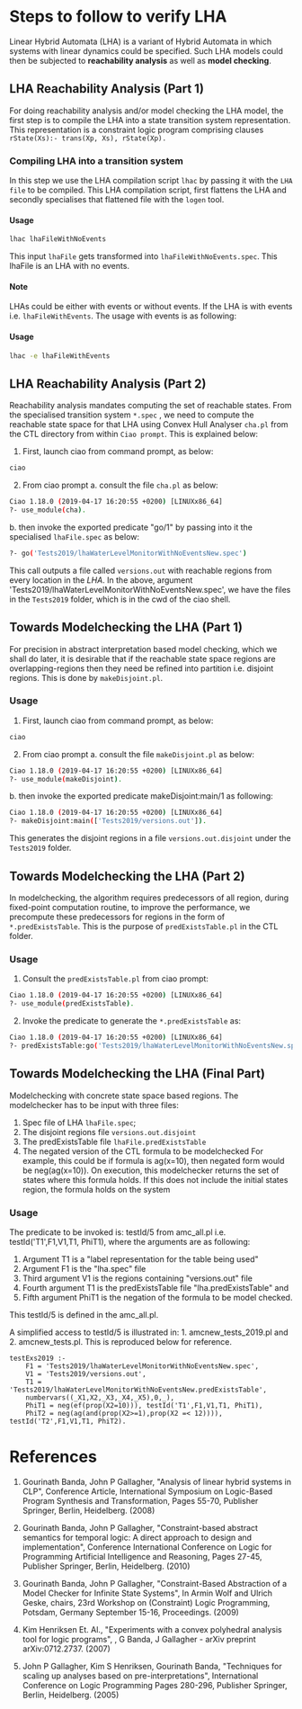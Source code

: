 # Steps to follow to verify LHA

Linear Hybrid Automata (LHA) is a variant of Hybrid Automata in which systems with linear dynamics could be specified. Such LHA models could then be subjected to **reachability analysis** as well as **model checking**. 

## LHA Reachability Analysis (Part 1) 
For doing reachability analysis and/or model checking the LHA model, the first step is to compile the LHA into a state transition system representation. This representation is a constraint logic program comprising clauses `rState(Xs):- trans(Xp, Xs), rState(Xp).`

### Compiling LHA into a transition system
In this step we use the LHA compilation script `lhac` by passing it with the `LHA file` to be compiled. This LHA compilation script, first flattens the LHA and secondly specialises that flattened file with the `logen` tool.

#### Usage 
```sh
lhac lhaFileWithNoEvents
```
This input `lhaFile` gets transformed into `lhaFileWithNoEvents.spec`. This lhaFile is an LHA with no events.

#### Note
LHAs could be either with events or without events. If the LHA is with events i.e. `lhaFileWithEvents`. The usage with events is as following:
 
#### Usage 
```sh
lhac -e lhaFileWithEvents
```

## LHA Reachability Analysis (Part 2)
Reachability analysis mandates computing the set of reachable states. From the specialised transition system `*.spec` , we need to compute the reachable state space for that LHA using Convex Hull Analyser `cha.pl` from the CTL directory from within `Ciao prompt`. This is explained below:

1. First, launch ciao from command prompt, as below:
```sh
ciao
```
2. From ciao prompt
a. consult the file `cha.pl` as below:
```sh
Ciao 1.18.0 (2019-04-17 16:20:55 +0200) [LINUXx86_64]
?- use_module(cha).
```

b. then invoke the exported predicate "go/1" by passing into it the specialised `lhaFile.spec` as below:
```sh
?- go('Tests2019/lhaWaterLevelMonitorWithNoEventsNew.spec')
```
This call outputs a file called `versions.out` with reachable regions from every location in the *LHA*. 
In the above, argument 'Tests2019/lhaWaterLevelMonitorWithNoEventsNew.spec', we have the files in the `Tests2019` folder, which is in the cwd of the ciao shell.

## Towards Modelchecking the LHA (Part 1)
For precision in abstract interpretation based model checking, which we shall do later, it is desirable that if the reachable state space regions are overlapping-regions then they need be refined into partition i.e. disjoint regions. This is done by `makeDisjoint.pl`.

### Usage
1. First, launch ciao from command prompt, as below:
```sh
ciao
```
2. From ciao prompt
a. consult the file `makeDisjoint.pl` as below:
```sh
Ciao 1.18.0 (2019-04-17 16:20:55 +0200) [LINUXx86_64]
?- use_module(makeDisjoint).
```

b. then invoke the exported predicate makeDisjoint:main/1 as following:
```sh
Ciao 1.18.0 (2019-04-17 16:20:55 +0200) [LINUXx86_64]
?- makeDisjoint:main(['Tests2019/versions.out']).
```
This generates the disjoint regions in a file `versions.out.disjoint` under the `Tests2019` folder.

## Towards Modelchecking the LHA (Part 2)
In modelchecking, the algorithm requires predecessors of all region, during fixed-point computation routine, to improve the performance, we precompute these predecessors for regions in the form of `*.predExistsTable`. This is the purpose of `predExistsTable.pl` in the CTL folder.
### Usage
1. Consult the `predExistsTable.pl` from ciao prompt: 
```sh
Ciao 1.18.0 (2019-04-17 16:20:55 +0200) [LINUXx86_64]
?- use_module(predExistsTable).
```

2. Invoke the predicate to generate the `*.predExistsTable` as: 
```sh
Ciao 1.18.0 (2019-04-17 16:20:55 +0200) [LINUXx86_64]
?- predExistsTable:go('Tests2019/lhaWaterLevelMonitorWithNoEventsNew.spec', 'Tests2019/versions.out.disjoint').
```

## Towards Modelchecking the LHA (Final Part)
Modelchecking with concrete state space based regions. The modelchecker has to be input with three files:
1. Spec file of LHA  `lhaFile.spec`;
2. The disjoint regions file `versions.out.disjoint`
3. The predExistsTable file `lhaFile.predExistsTable`
4. The negated version of the CTL formula to be modelchecked 
For example, this could be if formula is ag(x=10), then negated form would be neg(ag(x=10)). 
On execution, this modelchecker returns the set of states where this formula holds. If this does not include the initial states region, the formula holds on the system

### Usage
The predicate to be invoked is: testId/5 from amc_all.pl i.e. testId('T1',F1,V1,T1, PhiT1), where the arguments are as following:
1. Argument T1 is a "label representation for the table being used"
2. Argument F1 is the "lha.spec" file
3. Third argument V1 is the regions containing "versions.out" file
4. Fourth argument T1 is the predExistsTable file "lha.predExistsTable" and
5. Fifth argument PhiT1 is the negation of the formula to be model checked.

This testId/5 is defined in the amc_all.pl. 

A simplified access to testId/5 is illustrated in: 1. amcnew_tests_2019.pl and 2. amcnew_tests.pl. This is reproduced below for reference.
````
testExs2019 :-
	F1 = 'Tests2019/lhaWaterLevelMonitorWithNoEventsNew.spec',
	V1 = 'Tests2019/versions.out',
	T1 = 'Tests2019/lhaWaterLevelMonitorWithNoEventsNew.predExistsTable',
	numbervars((_X1,X2,_X3,_X4,_X5),0,_),
	PhiT1 = neg(ef(prop(X2=10))), testId('T1',F1,V1,T1, PhiT1),
	PhiT2 = neg(ag(and(prop(X2>=1),prop(X2 =< 12)))), testId('T2',F1,V1,T1, PhiT2).
````
# References

1. Gourinath Banda, John P Gallagher, "Analysis of linear hybrid systems in CLP", Conference Article, International Symposium on Logic-Based Program Synthesis and Transformation, Pages 55-70, Publisher Springer, Berlin, Heidelberg. (2008)

2. Gourinath Banda, John P Gallagher, "Constraint-based abstract semantics for temporal logic: A direct approach to design and implementation", Conference International Conference on Logic for Programming Artificial Intelligence and Reasoning, Pages 27-45, Publisher Springer, Berlin, Heidelberg. (2010)

3. Gourinath Banda, John P Gallagher, "Constraint-Based Abstraction of a Model Checker for Infinite State Systems", In Armin Wolf and Ulrich Geske, chairs, 23rd Workshop on (Constraint) Logic Programming, Potsdam, Germany September 15-16, Proceedings. (2009)

4. Kim Henriksen Et. Al., "Experiments with a convex polyhedral analysis tool for logic programs", , G Banda, J Gallagher - arXiv preprint arXiv:0712.2737. (2007)

5. John P Gallagher, Kim S Henriksen, Gourinath Banda, "Techniques for scaling up analyses based on pre-interpretations", International Conference on Logic Programming
Pages 280-296, Publisher Springer, Berlin, Heidelberg. (2005)
